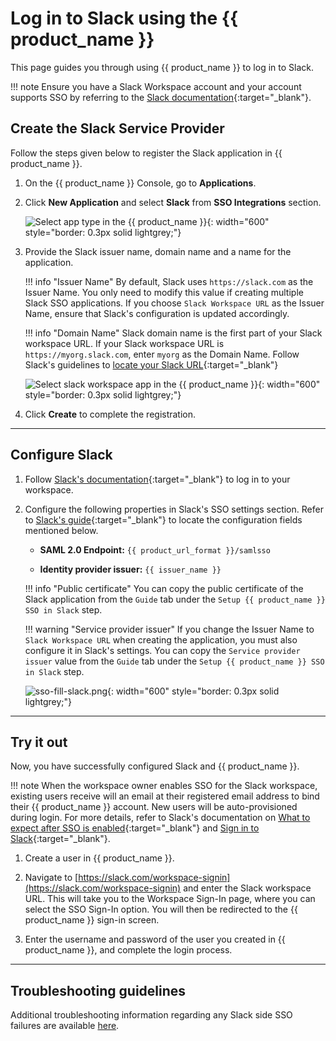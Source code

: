 # Log in to Slack using the {{ product_name }}

This page guides you through using {{ product_name }} to log in to Slack.

!!! note
    Ensure you have a Slack Workspace account and your account supports SSO by referring to the [Slack documentation](https://slack.com/intl/en-gb/help/articles/203772216-SAML-single-sign-on){:target="_blank"}.

## Create the Slack Service Provider

Follow the steps given below to register the Slack application in {{ product_name }}.

1. On the {{ product_name }} Console, go to **Applications**.

2. Click **New Application** and select **Slack** from **SSO Integrations** section.

    ![Select app type in the {{ product_name }}]({{base_path}}/assets/img/guides/authentication/sso-integrations/common/add-app.png){: width="600" style="border: 0.3px solid lightgrey;"}

3. Provide the Slack issuer name, domain name and a name for the application.

    !!! info "Issuer Name"
        By default, Slack uses `https://slack.com` as the Issuer Name. You only need to modify this value if creating multiple Slack SSO applications. If you choose `Slack Workspace URL` as the Issuer Name, ensure that Slack's configuration is updated accordingly.

    !!! info "Domain Name"
        Slack domain name is the first part of your Slack workspace URL. If your Slack workspace URL is `https://myorg.slack.com`, enter `myorg` as the Domain Name. Follow Slack's guidelines to [locate your Slack URL](https://slack.com/intl/en-gb/help/articles/221769328-Locate-your-Slack-URL-or-ID){:target="_blank"}

    ![Select slack workspace app in the {{ product_name }}]({{base_path}}/assets/img/guides/authentication/sso-integrations/slack/add-slack-app.png){: width="600" style="border: 0.3px solid lightgrey;"}

4. Click **Create** to complete the registration.

-----

## Configure Slack

1. Follow [Slack's documentation](https://slack.com/intl/en-gb/help/articles/212681477-Sign-in-to-Slack){:target="_blank"} to log in to your workspace.

2. Configure the following properties in Slack's SSO settings section. Refer to [Slack's guide](https://slack.com/intl/en-gb/help/articles/203772216-SAML-single-sign-on#step-2u58-set-up-saml-sso){:target="_blank"} to locate the configuration fields mentioned below.

    - **SAML 2.0 Endpoint:**
      `{{ product_url_format }}/samlsso`

    - **Identity provider issuer:**
      `{{ issuer_name }}`
   
    !!! info "Public certificate"
        You can copy the public certificate of the Slack application from the `Guide` tab under the `Setup {{ product_name }} SSO in Slack` step.

    !!! warning "Service provider issuer"
        If you change the Issuer Name to `Slack Workspace URL` when creating the application, you must also configure it in Slack's settings. You can copy the `Service provider issuer` value from the `Guide` tab under the `Setup {{ product_name }} SSO in Slack` step.

    ![sso-fill-slack.png]({{base_path}}/assets/img/guides/authentication/sso-integrations/slack/sso-fill-slack.png){: width="600" style="border: 0.3px solid lightgrey;"}

-----

## Try it out

Now, you have successfully configured Slack and {{ product_name }}.

!!! note
    When the workspace owner enables SSO for the Slack workspace, existing users receive will an email at their registered email address to bind their {{ product_name }} account. New users will be auto-provisioned during login. For more details, refer to Slack's documentation on [What to expect after SSO is enabled](https://slack.com/intl/en-gb/help/articles/203772216-SAML-single-sign-on#what-to-expect){:target="_blank"} and [Sign in to Slack](https://slack.com/intl/en-gb/help/articles/212681477-Sign-in-to-Slack){:target="_blank"}.

1. Create a user in {{ product_name }}.

2. Navigate to [https://slack.com/workspace-signin](https://slack.com/workspace-signin) and enter the Slack workspace URL. This will take you to the Workspace Sign-In page, where you can select the SSO Sign-In option. You will then be redirected to the {{ product_name }} sign-in screen.

3. Enter the username and password of the user you created in {{ product_name }}, and complete the login process.

-----

## Troubleshooting guidelines

Additional troubleshooting information regarding any Slack side SSO failures are available [here](https://slack.com/intl/en-gb/help/articles/360037402653-Troubleshoot-SAML-authorisation-errors).

